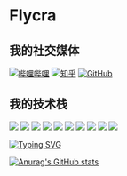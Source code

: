 # Flycra

## 我的社交媒体

[![哔哩哔哩](https://img.shields.io/badge/dynamic/json?url=https%3A%2F%2Fapi.swo.moe%2Fstats%2Fbilibili%2F1970056592&query=count&color=282c34&label=%E5%93%94%E5%93%A9%E5%93%94%E5%93%A9&labelColor=FE7398&logo=data%3Aimage%2Fpng%3Bbase64%2CiVBORw0KGgoAAAANSUhEUgAAAGAAAABgCAYAAADimHc4AAAD7ElEQVR4nO2dW9WrMBCFK6ESkFAJSKiESqgEHCABCZWAhEpAAhL2ecik5dDc%2FpXLBDLfWnlqy0xmJ5BMQnq5CIIgCIIgCIIgCIIgCEIBAHQAemYfrgCunD6wAKAHsEKxALgx+bCQD8%2FS9tmgVqeDr1lLigDgZvDhXso+K9TyTBQRwRJ8AHjntl0Flh5QRAQK%2FmKxPeayWx2OXpBNBKiHvi34b7T2MC4pAvW6twR%2FRwkRKPizBN8CgEcuESj4Lwm+BwBjahEk+H8EwJRKhOaCDzW8e1JLfkUUH1NgmR3XmHffHR1l+72BSs8d7w8U+JDAnZERQMcV+CtUi7dNqFqibB4J7vtrq7xKCuAasbTMXCL4T+5aVk6+2xHUrWdhruAR6HIJcOeu2UHI8zyAe2ytWfEdWz9PVvQ8YAmIQ5dDAB9LFsMVAv8oMO2zAGrC5WNIarRiAuKR9jYEd9pY08aa6uUzIHGRdkgKd8pY0yc1WjEBAqypDYoAG0QAZkQAZkQAZkQAZk4vANQenjsSzS3I%2FwcSbXU5jQBUkRtdf4Rar90v8kSv3+I3ffCCSpk8I%2Fw+lgDkdI%2Fv2rEp2CaiWm1AsDQLlDAD+dlFXLMeAaCSeLZdaSFE5VUQNot38cKuEeBgAsSuG0flVZBmEanbXfNQAsS0fgBYIn2fIu3%2FBBMHEyBmDXlFfA8IzeHb+Ems4WAChKykrVA9ZfsQTL57jXzRg4A5wC%2FA8N4ADiZAZwm2XjW75Qh2KOTfA0p4kygPw28OJcCVgn3nDnYo2EwEYRgGH0qAMyICMCMCMCMCMCMCMCMCMCMCfP3qwHDOQ4AAUekTk8FaBRihJnZdYbvtCGC7LvmkM63GjVDINPFrQgCq5ETXfmMzI90FXzPvfqt7x4rEu%2FZaEcCUxFvgz2zO+BUn6UkoaEEAsptiMSX5e8FoRYCN7cVgb4Vq7U%2FH50Pq4JNP7Qiw8UFnJwcK+tXy+Wj6PLEvPgHSHv5UgwA1IQIwwyFAyLJin9RoxYgAzAQIkPwNmf26busC+OIx5TDqo5nDT+F%2FSS%2F9CYzwb+No49zNy2evkYv0LywGGAXUvp6eSneycqOic0w20k7CNgKE7jJunSGLACTCxF27ylmQc98T5MQUH49swd+I0HPXslLKnT0N+wnkrTKi9JZL%2FL9i1SorMmdeQ4TQQ7OFMxIMzGD45w8nUL1im7efENZLJpgPSw0pfz0cdt4U3230Td%2FTvx2R6d2FrHhEWLkq5PELOMsRPHCPnAZGv1xJteL7jbJiaW3sB2nDvPC%2FosSYvjRQz4cJ6n7KO3rYQL7M+L6nVtfDVRAEQRAEQRAEQRAEIZ5%2FSAXmdfXaoQsAAAAASUVORK5CYII%3D&suffix=+%E7%B2%89%E4%B8%9D&cacheSeconds=3600)](https://space.bilibili.com/1970056592)
[![知乎](https://img.shields.io/badge/dynamic/json?url=https%3A%2F%2Fapi.swo.moe%2Fstats%2Fzhihu%2Fcheng-feng-fei-he-42&query=count&color=282c34&label=%E7%9F%A5%E4%B9%8E&labelColor=0084ff&logo=zhihu&logoColor=ffffff&suffix=+%E7%B2%89%E4%B8%9D&cacheSeconds=3600)](https://www.zhihu.com/people/cheng-feng-fei-he-42)
[![GitHub](https://img.shields.io/badge/dynamic/json?url=https%3A%2F%2Fapi.swo.moe%2Fstats%2Fgithub%2Fflycran&query=count&color=181717&label=GitHub&labelColor=282c34&logo=github&suffix=+follows&cacheSeconds=3600)](https://github.com/flycran)

## 我的技术栈

![](https://img.shields.io/badge/-HTML5-E34F26?style=flat-square&logo=html5&logoColor=white)
![](https://img.shields.io/badge/-CSS3-0092E8?style=flat-square&logo=CSS3&logoColor=white)
![](https://img.shields.io/badge/-JavaScript-DFB317?style=flat-square&logo=JavaScript&logoColor=white)
![](https://img.shields.io/badge/-TypeScript-3178c6?style=flat-square&logo=TypeScript&logoColor=white)
![](https://img.shields.io/badge/-Sass-CC6699?style=flat-square&logo=Sass&logoColor=white)
![](https://img.shields.io/badge/-Nodejs-43853d?style=flat-square&logo=Node.js&logoColor=white)
![](https://img.shields.io/badge/-JQuery-207BBD?style=flat-square&logo=jQuery&logoColor=white)
![](https://img.shields.io/badge/-VUE-38B87E?style=flat-square&logo=vue.js&logoColor=white)
![](https://img.shields.io/badge/-React-3AB2FB?style=flat-square&logo=React&logoColor=white)
![](https://img.shields.io/badge/-Git-F05032?style=flat-square&logo=Git&logoColor=white)

[![Typing SVG](https://readme-typing-svg.demolab.com?font=Ma+Shan+Zheng&size=26&pause=1000&color=1B95E6&vCenter=true&lines=%E4%B9%A6%E5%B1%B1%E6%9C%89%E8%B7%AF%E5%8B%A4%E4%B8%BA%E5%BE%84%EF%BC%8C%E5%AD%A6%E6%B5%B7%E6%97%A0%E6%B6%AF%E8%8B%A6%E4%BD%9C%E8%88%9F)](https://git.io/typing-svg)

[![Anurag's GitHub stats](https://github-readme-stats.vercel.app/api?username=flycran&theme=transparent&show_icons=true)](https://github.com/anuraghazra/github-readme-stats)
